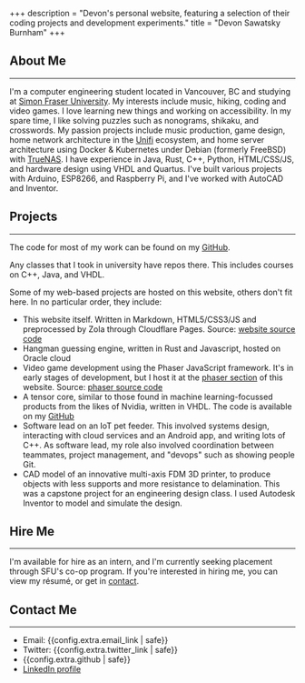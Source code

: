 +++
description = "Devon's personal website, featuring a selection of their coding projects and development experiments."
title = "Devon Sawatsky Burnham"
+++

## About Me
***

I'm a computer engineering student located in Vancouver, BC and studying at <a href="https://sfu.ca/" title="SFU">Simon Fraser University</a>. 
My interests include music, hiking, coding and video games.
I love learning new things and working on accessibility.
In my spare time, I like solving puzzles such as nonograms, shikaku, and crosswords. 
My passion projects include music production, game design, home network architecture in the <a href="https://unifi-network.ui.com/" title="Unifi">Unifi</a> ecosystem, and home server architecture using Docker & Kubernetes under Debian (formerly FreeBSD) with <a href="https://www.truenas.com/" title="TrueNAS">TrueNAS</a>. 
I have experience in Java, Rust, C++, Python, HTML/CSS/JS, and hardware design using VHDL and Quartus.
I've built various projects with Arduino, ESP8266, and Raspberry Pi, and I've worked with AutoCAD and Inventor.

## Projects
***

The code for most of my work can be found on my <a href="https://github.com/novedevo">GitHub</a>.

Any classes that I took in university have repos there. This includes courses on C++, Java, and VHDL.

Some of my web-based projects are hosted on this website, others don't fit here.
In no particular order, they include: 

- This website itself. Written in Markdown, HTML5/CSS3/JS and preprocessed by Zola through Cloudflare Pages.
Source: <a href="https://github.com/novedevo/novedevo.github.io">website source code</a>
- Hangman guessing engine, written in Rust and Javascript, hosted on Oracle cloud
- Video game development using the Phaser JavaScript framework. 
It's in early stages of development, but I host it at the <a href="/phaser">phaser section</a> of this website.
Source: <a href="https://github.com/novedevo/novedevo.github.io/tree/master/phaser">phaser source code</a>
- A tensor core, similar to those found in machine learning-focussed products from the likes of Nvidia, written in VHDL.
The code is available on my <a href="https://github.com/novedevo/ENSC-252/tree/master/final">GitHub</a>
- Software lead on an IoT pet feeder.
This involved systems design, interacting with cloud services and an Android app, and writing lots of C++.
As software lead, my role also involved coordination between teammates, project management, and "devops" such as showing people Git.
- CAD model of an innovative multi-axis FDM 3D printer, to produce objects with less supports and more resistance to delamination.
This was a capstone project for an engineering design class.
I used Autodesk Inventor to model and simulate the design.
    

## Hire Me
***

I'm available for hire as an intern, and I'm currently seeking placement through SFU's co-op program.
If you're interested in hiring me, you can view my <a class="broken-link" future-href="/resume">résumé</a>, or get in <a href="#contact">contact</a>.


## Contact Me
***

- Email: {{config.extra.email_link | safe}}
- Twitter: {{config.extra.twitter_link | safe}} 
- {{config.extra.github | safe}}
- <a href="https://www.linkedin.com/in/novedevo/" target="_blank">LinkedIn profile</a>